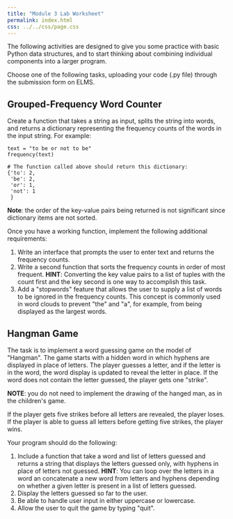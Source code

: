 ```yaml
---
title: "Module 3 Lab Worksheet"
permalink: index.html
css: ../../css/page.css
---
```


The following activities are designed to give you some practice with basic 
Python data structures, and to start thinking about combining individual 
components into a larger program.

Choose one of the following tasks, uploading your code (.py file) through the submission form on ELMS.

## Grouped-Frequency Word Counter

Create a function that takes a string as input, splits the string into words, and returns a dictionary representing the frequency counts of the words in the input string. For example:

``` {.python .numberLines}
text = "to be or not to be"
frequency(text)

# The function called above should return this dictionary:
{'to': 2, 
 'be': 2,
 'or': 1,
 'not': 1
 }
```

**Note**: the order of the key-value pairs being returned is not significant since dictionary items are not sorted.

Once you have a working function, implement the following additional requirements:

1. Write an interface that prompts the user to enter text and returns the frequency counts.
2. Write a second function that sorts the frequency counts in order of most frequent.  **HINT**: Converting the key value pairs to a list of tuples with the count first and the key second is one way to accomplish this task.
3. Add a "stopwords" feature that allows the user to supply a list of words to be ignored in the frequency counts. This concept is commonly used in word clouds to prevent "the" and "a", for example, from being displayed as the largest words.


## Hangman Game

The task is to implement a word guessing game on the model of "Hangman". The game starts with a hidden word in which hyphens are displayed in place of letters. The player guesses a letter, and if the letter is in the word, the word display is updated to reveal the letter in place.  If the word does not contain the letter guessed, the player gets one "strike".  

**NOTE**: you do not need to implement the drawing of the hanged man, as in the children's game.  

If the player gets five strikes before all letters are revealed, the player loses.  If the player is able to guess all letters before getting five strikes, the player wins.

Your program should do the following:

1. Include a function that take a word and list of letters guessed and returns a string that displays the letters guessed only, with hyphens in place of letters not guessed.  **HINT**: You can loop over the letters in a word an concatenate a new word from letters and hyphens depending on whether a given letter is present in a list of letters guessed.
2. Display the letters guessed so far to the user.
3. Be able to handle user input in either uppercase or lowercase.
4. Allow the user to quit the game by typing "quit".
